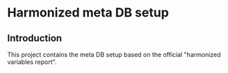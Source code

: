 # Harmonized meta DB setup

## Introduction

This project contains the meta DB setup based on the official "harmonized variables report".
